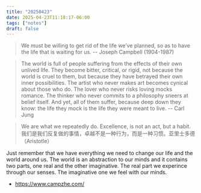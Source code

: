 ```yaml
---
title: "20250423"
date: 2025-04-23T11:18:17-06:00
tags: ["notes"]
draft: false
---
```


> We must be willing to get rid of the life we’ve planned, so as to have the life that is waiting for us. -- Joseph Campbell (1904-1987)

> The world is full of people suffering from the effects of their own unlived life. They become bitter, critical, or rigid, not because the world is cruel to them, but because they have betrayed their own inner possibilities. The artist who never makes art becomes cynical about those who do.
The lover who never risks loving mocks romance. The thinker who never commits to a philosophy sneers at belief itself. And yet, all of them suffer, because deep down they know: the life they mock is the life they were meant to live. -- Carl Jung

> We are what we repeatedly do. Excellence, is not an act, but a habit. 我们是我们反复做的事情，卓越不是一种行为，而是一种习惯。亚里士多德（Aristotle）

Just remember that we have everything we need to change our life and the world around us. The world is an abstraction to our minds and it contains two parts, one real and the other imaginative. The real part we experince through our senses. The imaginative one we feel with our minds.
 
* https://www.campzhe.com/

